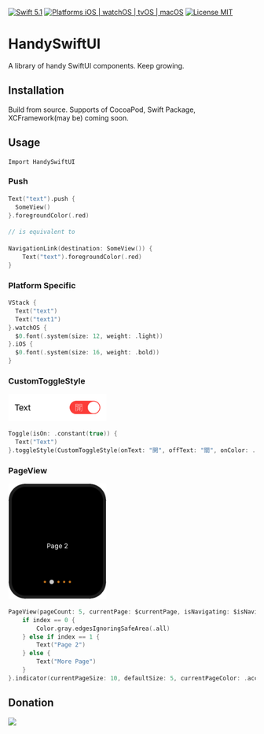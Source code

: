 [![Swift 5.1](https://img.shields.io/badge/Swift-5.1-orange.svg?style=flat)](https://swift.org)
[![Platforms iOS | watchOS | tvOS | macOS](https://img.shields.io/badge/Platforms-iOS%20%7C%20watchOS%20%7C%20tvOS%20%7C%20macOS-lightgray.svg?style=flat)](http://www.apple.com)
[![License MIT](https://img.shields.io/badge/License-MIT-lightgrey.svg?style=flat)](https://github.com/tadija/AEXML/blob/master/LICENSE)

# HandySwiftUI

A library of handy SwiftUI components. Keep growing.

## Installation

Build from source. Supports of CocoaPod, Swift Package, XCFramework(may be) coming soon.


## Usage

```
Import HandySwiftUI
```

### Push
```swift
Text("text").push {
  SomeView()
}.foregroundColor(.red)

// is equivalent to

NavigationLink(destination: SomeView()) {
    Text("text").foregroundColor(.red)
}
```

### Platform Specific
```swift
VStack {
  Text("text")
  Text("text1")
}.watchOS {
  $0.font(.system(size: 12, weight: .light))
}.iOS {
  $0.font(.system(size: 16, weight: .bold))
}
```

### CustomToggleStyle
<img src="./previews/CustomToggleStyle.png" width="200">

```swift
Toggle(isOn: .constant(true)) {
  Text("Text")
}.toggleStyle(CustomToggleStyle(onText: "開", offText: "關", onColor: .red))
```

### PageView
<img src="./previews/PageView.png" width="200">

```swift
PageView(pageCount: 5, currentPage: $currentPage, isNavigating: $isNavigating, titles: { String($0) }) { index in
    if index == 0 {
        Color.gray.edgesIgnoringSafeArea(.all)
    } else if index == 1 {
        Text("Page 2")
    } else {
        Text("More Page")
    }
}.indicator(currentPageSize: 10, defaultSize: 5, currentPageColor: .accentColor, defaultColor: .orange, opacity: 0.8)
```

## Donation

[![](https://www.paypalobjects.com/en_US/i/btn/btn_donateCC_LG.gif)](https://www.paypal.com/cgi-bin/webscr?cmd=_s-xclick&hosted_button_id=UXRR2S35YMCQC&source=url)
